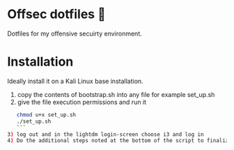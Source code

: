 # Offsec dotfiles 👻
Dotfiles for my offensive secuirty environment.


# Installation 
Ideally install it on a Kali Linux base installation. 
1) copy the contents of bootstrap.sh into any file for example set_up.sh
2) give the file execution permissions and run it 
 ```sh
    chmod u+x set_up.sh 
    ./set_up.sh 
    ```
3) log out and in the lightdm login-screen choose i3 and log in
4) Do the additional steps noted at the bottom of the script to finalize the setup  
